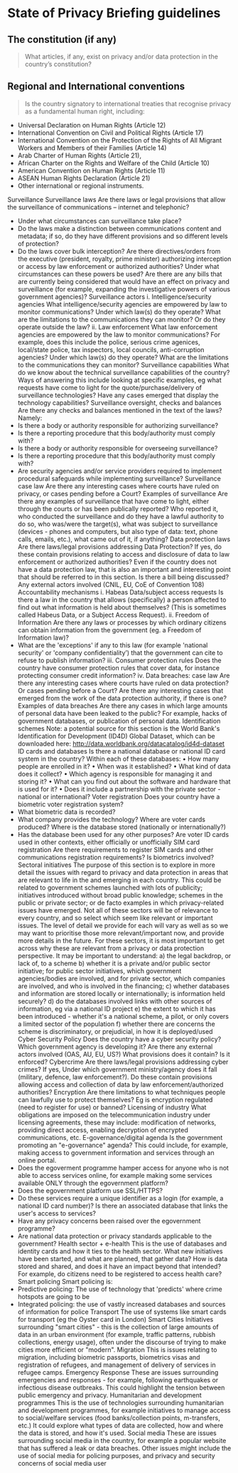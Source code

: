 # State of Privacy Briefing guidelines

## The constitution (if any)
> What articles, if any, exist on privacy and/or data protection in the country’s constitution?

## Regional and International conventions

> Is the country signatory to international treaties that recognise privacy as a fundamental
human right, including:
- Universal Declaration on Human Rights (Article 12)
- International Convention on Civil and Political Rights (Article 17)
- International Convention on the Protection of the Rights of All Migrant Workers and
Members of their Families (Article 14)
- Arab Charter of Human Rights (Article 21),
- African Charter on the Rights and Welfare of the Child (Article 10)
- American Convention on Human Rights (Article 11)
- ASEAN Human Rights Declaration (Article 21)
- Other international or regional instruments.

Surveillance
Surveillance laws
Are there laws or legal provisions that allow the surveillance of communications – internet
and telephonic?
- Under what circumstances can surveillance take place?
- Do the laws make a distinction between communications content and metadata; if so, do
they have different provisions and so different levels of protection?
- Do the laws cover bulk interception?
Are there directives/orders from the executive (president, royalty, prime minister)
authorizing interception or access by law enforcement or authorized authorities? Under
what circumstances can these powers be used?
Are there are any bills that are currently being considered that would have an effect on
privacy and surveillance (for example, expanding the investigative powers of various
government agencies)?
Surveillance actors
i. Intelligence/security agencies
What intelligence/security agencies are empowered by law to monitor communications?
Under which law(s) do they operate? What are the limitations to the communications they
can monitor?
Or do they operate outside the law?
ii. Law enforcement
What law enforcement agencies are empowered by the law to monitor communications?
For example, does this include the police, serious crime agenices, local/state police, tax
inspectors, local councils, anti-corruption agencies? Under which law(s) do they operate?
What are the limitations to the communications they can monitor?
Surveillance capabilities
What do we know about the technical surveillance capabilities of the country? Ways of
answering this include looking at specific examples, eg what requests have come to light
for the quote/purchase/delivery of surveillance technologies? Have any cases emerged that 
display the technology capabilities?
Surveillance oversight, checks and balances
Are there any checks and balances mentioned in the text of the laws? Namely:
- Is there a body or authority responsible for authorizing surveillance?
- Is there a reporting procedure that this body/authority must comply with?
- Is there a body or authority responsible for overseeing surveillance?
- Is there a reporting procedure that this body/authority must comply with?
- Are security agencies and/or service providers required to implement procedural
safeguards while implementing surveillance?
Surveillance case law
Are there any interesting cases where courts have ruled on privacy, or cases pending
before a Court?
Examples of surveillance
Are there any examples of surveillance that have come to light, either through the courts or
has been publically reported? Who reported it, who conducted the surveillance and do they
have a lawful authority to do so, who was/were the target(s), what was subject to
surveillance (devices - phones and computers, but also type of data: text, phone calls,
emails, etc.), what came out of it, if anything?
Data protection laws
Are there laws/legal provisions addressing Data Protection? If yes, do these contain
provisions relating to access and disclosure of data to law enforcement or authorized
authorities?
Even if the country does not have a data protection law, that is also an important and
interesting point that should be referred to in this section. Is there a bill being discussed?
Any external actors involved (CNIL, EU, CoE of Convention 108)
Accountability mechanisms
i. Habeas Data/subject access requests
Is there a law in the country that allows (specifically) a person affected to find out what
information is held about themselves? (This is sometimes called Habeus Data, or a Subject
Access Request).
ii. Freedom of Information
Are there any laws or processes by which ordinary citizens can obtain information from the
government (eg. a Freedom of Information law)?
- What are the 'exceptions' if any to this law (for example 'national security' or 'company
confidentiality’) that the government can cite to refuse to publish information?
iii. Consumer protection rules
Does the country have consumer protection rules that cover data, for instance protecting
consumer credit information?
iv. Data breaches: case law
Are there any interesting cases where courts have ruled on data protection? Or cases
pending before a Court?
Are there any interesting cases that emerged from the work of the data protection authority,
if there is one?
Examples of data breaches
Are there any cases in which large amounts of personal data have been leaked to the
public? For example, hacks of government databases, or publication of personal data.
Identification schemes
Note: a potential source for this section is the World Bank's Identification for Development
(ID4D) Global Dataset, which can be downloaded here: http://data.worldbank.org/datacatalog/id4d-dataset
ID cards and databases
Is there a national database or national ID card system in the country?
Within each of these databases:
• How many people are enrolled in it?
• When was it established?
• What kind of data does it collect?
• Which agency is responsible for managing it and storing it?
• What can you find out about the software and hardware that is used for it?
• Does it include a partnership with the private sector - national or international?
Voter registration
Does your country have a biometric voter registration system?
- What biometric data is recorded?
- What company provides the technology? Where are voter cards produced? Where is the
database stored (nationally or internationally?)
- Has the database been used for any other purposes? Are voter ID cards used in other
contexts, either officially or unofficially
SIM card registration
Are there requirements to register SIM cards and other communications registration
requirements? Is biometrics involved?
Sectoral initiatives
The purpose of this section is to explore in more detail the issues with regard to privacy and
data protection in areas that are relevant to life in the and emerging in each country. This
could be related to government schemes launched with lots of publicity; initiatives
introduced without broad public knowledge; schemes in the public or private sector; or de
facto examples in which privacy-related issues have emerged. Not all of these sectors will
be of relevance to every country, and so select which seem like relevant or important
issues. The level of detail we provide for each will vary as well as so we may want to
prioritise those more relevant/important now, and provide more details in the future.
For these sectors, it is most important to get across why these are relevant from a privacy
or data protection perspective. It may be important to understand:
a) the legal backdrop, or lack of, to a scheme
b) whether it is a private and/or public sector initiative; for public sector initiatives, which
government agencies/bodies are involved, and for private sector, which companies are
involved, and who is involved in the financing;
c) whether databases and information are stored locally or internationally; is information
held securely?
d) do the databases involved links with other sources of information, eg via a national ID
project
e) the extent to which it has been introduced - whether it's a national scheme, a pilot, or 
only covers a limited sector of the population
f) whether there are concerns the scheme is discriminatory, or prejudicial, in how it is
deployed/used
Cyber Security Policy
Does the country have a cyber security policy? Which government agency is developing it?
Are there any external actors involved (OAS, AU, EU, US?) What provisions does it contain?
Is it enforced?
Cybercrime
Are there laws/legal provisions addressing cyber crimes? If yes, Under
which government ministry/agency does it fall (military, defence, law
enforcement?). Do these contain provisions allowing access and collection of data by law
enforcement/authorized authorities?
Encryption
Are there limitations to what techniques people can lawfully use to
protect themselves? Eg is encryption regulated (need to register for use) or banned?
Licensing of industry
What obligations are imposed on the telecommunication industry under
licensing agreements, these may include: modification of networks, providing direct access,
enabling decryption of encrypted communications, etc.
E-governance/digital agenda
Is the government promoting an "e-governance" agenda? This could include, for example,
making access to government information and services through an online portal.
- Does the egoverment programme hamper access for anyone who is not able to access
services online, for example making some services available ONLY through the
egovernment platform?
- Does the egovernment platform use SSL/HTTPS?
- Do these services require a unique identifier as a login (for example, a
national ID card number)? Is there an associated database that links the
user's access to services?
- Have any privacy concerns been raised over the egovernment programme?
- Are national data protection or privacy standards applicable to the government?
Health sector + e-health
This is the use of databases and identity cards and how it ties to the health sector. What
new initiatives have been started, and what are planned, that gather data? How is data
stored and shared, and does it have an impact beyond that intended? For example, do
citizens need to be registered to access health care?
Smart policing
Smart policing is:
- Predictive policing: The use of technology that 'predicts' where crime hotspots are going
to be
- Integrated policing: the use of vastly increased databases and sources of information for
police
Transport
The use of systems like smart cards for transport (eg the Oyster card in London)
Smart Cities
Initiatives surrounding "smart cities" - this is the collection of large amounts of data in an
urban environment (for example, traffic patterns, rubbish collections, energy usage), often
under the discourse of trying to make cities more efficient or "modern".
Migration
This is issues relating to migration, including biometric passports, biometrics visas and
registration of refugees, and management of delivery of services in refugee camps.
Emergency Response
These are issues surrounding emergencies and responses - for example, following
earthquakes or infectious disease outbreaks. This could highlight the tension between
public emergency and privacy.
Humanitarian and development programmes
This is the use of technologies surrounding humanitarian and development programmes,
for example initiatives to manage access to social/welfare services (food banks/collection
points, m-transfers, etc.) It could explore what types of data are collected, how and where
the data is stored, and how it's used.
Social media
These are issues surrounding social media in the country, for example a popular website
that has suffered a leak or data breaches. Other issues might include the use of social
media for policing purposes, and privacy and security concerns of social media user

